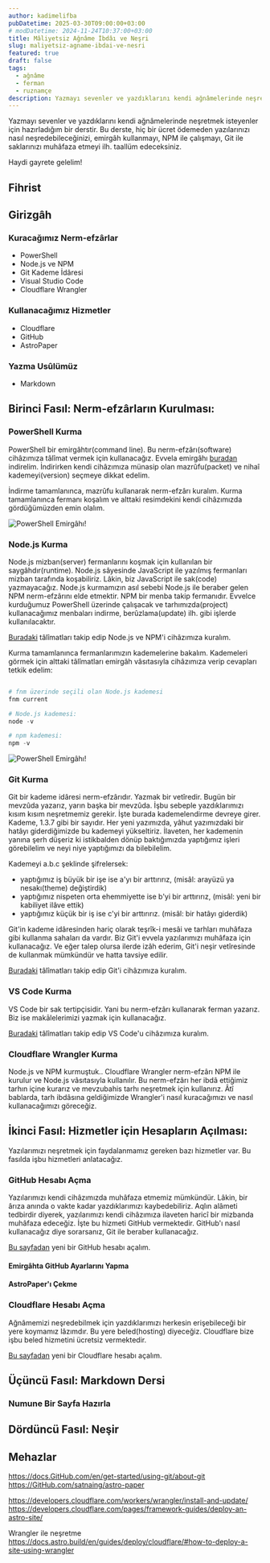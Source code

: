 ```yaml
---
author: kadimelifba
pubDatetime: 2025-03-30T09:00:00+03:00
# modDatetime: 2024-11-24T10:37:00+03:00
title: Mâliyetsiz Ağnâme İbdâı ve Neşri
slug: maliyetsiz-agname-ibdai-ve-nesri
featured: true
draft: false
tags:
  - ağnâme
  - ferman
  - ruznamçe
description: Yazmayı sevenler ve yazdıklarını kendi ağnâmelerinde neşretmek isteyenler için hazırladığım bir derstir.
---
```


Yazmayı sevenler ve yazdıklarını kendi ağnâmelerinde neşretmek isteyenler için hazırladığım bir derstir.
Bu derste, hiç bir ücret ödemeden yazılarınızı nasıl neşredebileceğinizi, emirgâh kullanmayı, NPM ile çalışmayı, Git ile saklarınızı muhâfaza etmeyi ilh. taallüm edeceksiniz.

Haydi gayrete gelelim!

## Fihrist

## Girizgâh

### Kuracağımız Nerm-efzârlar

- PowerShell
- Node.js ve NPM
- Git Kademe İdâresi
- Visual Studio Code
- Cloudflare Wrangler

### Kullanacağımız Hizmetler

- Cloudflare
- GitHub
- AstroPaper

### Yazma Usûlümüz

- Markdown

## Birinci Fasıl: Nerm-efzârların Kurulması:

### PowerShell Kurma

PowerShell bir emirgâhtır(command line). Bu nerm-efzârı(software) cihâzımıza tâlîmat vermek için kullanacağız.
Evvela emirgâhı [buradan](https://GitHub.com/PowerShell/PowerShell/releases) indirelim.
İndirirken kendi cihâzımıza münasip olan mazrûfu(packet) ve nihaî kademeyi(version) seçmeye dikkat edelim.

İndirme tamamlanınca, mazrûfu kullanarak nerm-efzârı kuralım. Kurma tamamlanınca fermanı koşalım ve alttaki resimdekini kendi cihâzımızda gördüğümüzden emin olalım.

![PowerShell Emirgâhı!](https://ambar.kadimelifba.com/ruznamce/maliyetsiz-agname-ibdai-ve-nesri/emirgah.jpg "PowerShell Emirgâhı")

### Node.js Kurma

Node.js mizban(server) fermanlarını koşmak için kullanılan bir saygâhdır(runtime). Node.js sâyesinde JavaScript ile yazılmış fermanları mizban tarafında koşabiliriz. Lâkin, biz JavaScript ile sak(code) yazmayacağız. Node.js kurmamızın asıl sebebi Node.js ile beraber gelen NPM nerm-efzârını elde etmektir. NPM bir menba takip fermanıdır. Evvelce kurduğumuz PowerShell üzerinde çalışacak ve tarhımızda(project) kullanacağımız menbaları indirme, berûzlama(update) ilh. gibi işlerde kullanılacaktır.

[Buradaki](https://nodejs.org/en/download) tâlîmatları takip edip Node.js ve NPM'i cihâzımıza kuralım.

Kurma tamamlanınca fermanlarımızın kademelerine bakalım. Kademeleri görmek için alttaki tâlîmatları emirgâh vâsıtasıyla cihâzımıza verip cevapları tetkik edelim:

```ps1

# fnm üzerinde seçili olan Node.js kademesi
fnm current

# Node.js kademesi:
node -v

# npm kademesi:
npm -v

```

![PowerShell Emirgâhı!](https://ambar.kadimelifba.com/ruznamce/maliyetsiz-agname-ibdai-ve-nesri/emirgah-kademeler.jpg "PowerShell Emirgâhı")

### Git Kurma

Git bir kademe idâresi nerm-efzârıdır. Yazmak bir vetîredir. Bugün bir mevzûda yazarız, yarın başka bir mevzûda. İşbu sebeple yazdıklarımızı kısım kısım neşretmemiz gerekir.
İşte burada kademelendirme devreye girer. Kademe, 1.3.7 gibi bir sayıdır. Her yeni yazımızda, yâhut yazımızdaki bir hatâyı giderdiğimizde bu kademeyi yükseltiriz. İlaveten, her kademenin yanına şerh düşeriz ki istikbalden dönüp baktığımızda yaptığımız işleri görebilelim ve neyi niye yaptığımızı da bilebilelim.

Kademeyi a.b.c şeklinde şifrelersek:

- yaptığımız iş büyük bir işe ise a'yı bir arttırırız, (misâl: arayüzü ya nesakı(theme) değiştirdik)
- yaptığımız nispeten orta ehemmiyette ise b'yi bir arttırırız, (misâl: yeni bir kabiliyet ilâve ettik)
- yaptığımız küçük bir iş ise c'yi bir arttırırız. (misâl: bir hatâyı giderdik)

Git'in kademe idâresinden hariç olarak teşrîk-i mesâi ve tarhları muhâfaza gibi kullanma sahaları da vardır. Biz Git'i evvela yazılarımızı muhâfaza için kullanacağız. Ve eğer talep olursa ilerde izâh ederim, Git'i neşir vetîresinde de kullanmak mümkündür ve hatta tavsiye edilir.

[Buradaki](https://git-scm.com/downloads) tâlîmatları takip edip Git'i cihâzımıza kuralım.

### VS Code Kurma

VS Code bir sak tertipçisidir. Yani bu nerm-efzârı kullanarak ferman yazarız. Biz ise makālelerimizi yazmak için kullanacağız.

[Buradaki](https://code.visualstudio.com/download) tâlîmatları takip edip VS Code'u cihâzımıza kuralım.

### Cloudflare Wrangler Kurma

Node.js ve NPM kurmuştuk.. Cloudflare Wrangler nerm-efzârı NPM ile kurulur ve Node.js vâsıtasıyla kullanılır. Bu nerm-efzârı her ibdâ ettiğimiz tarhın içine kurarız ve mevzubahis tarhı neşretmek için kullanırız. Âtî bablarda, tarh ibdâsına geldiğimizde Wrangler'i nasıl kuracağımızı ve nasıl kullanacağımızı göreceğiz.

## İkinci Fasıl: Hizmetler için Hesapların Açılması:

Yazılarımızı neşretmek için faydalanmamız gereken bazı hizmetler var. Bu fasılda işbu hizmetleri anlatacağız.

### GitHub Hesabı Açma

Yazılarımızı kendi cihâzımızda muhâfaza etmemiz mümkündür. Lâkin, bir ârıza anında o vakte kadar yazdıklarımızı kaybedebiliriz. Aqlın alâmeti tedbirdir diyerek, yazılarımızı kendi cihâzımıza ilaveten haricî bir mizbanda muhâfaza edeceğiz. İşte bu hizmeti GitHub vermektedir. GitHub'ı nasıl kullanacağız diye sorarsanız, Git ile beraber kullanacağız.

[Bu sayfadan](https://dash.cloudflare.com/login) yeni bir GitHub hesabı açalım.

#### Emirgâhta GitHub Ayarlarını Yapma

#### AstroPaper'ı Çekme

### Cloudflare Hesabı Açma

Ağnâmemizi neşredebilmek için yazdıklarımızı herkesin erişebileceği bir yere koymamız lâzımdır. Bu yere beled(hosting) diyeceğiz. Cloudflare bize işbu beled hizmetini ücretsiz vermektedir.

[Bu sayfadan](https://dash.cloudflare.com/login) yeni bir Cloudflare hesabı açalım.

## Üçüncü Fasıl: Markdown Dersi

### Numune Bir Sayfa Hazırla

## Dördüncü Fasıl: Neşir

## Mehazlar

https://docs.GitHub.com/en/get-started/using-git/about-git
https://GitHub.com/satnaing/astro-paper

https://developers.cloudflare.com/workers/wrangler/install-and-update/
https://developers.cloudflare.com/pages/framework-guides/deploy-an-astro-site/

Wrangler ile neşretme
https://docs.astro.build/en/guides/deploy/cloudflare/#how-to-deploy-a-site-using-wrangler
